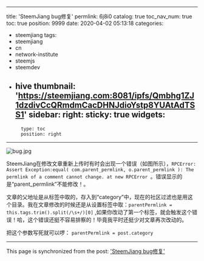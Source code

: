 
---
title: 'SteemJiang bug修复'
permlink: 6j8i0
catalog: true
toc_nav_num: true
toc: true
position: 9999
date: 2020-04-02 05:13:18
categories:
- steemjiang
tags:
- steemjiang
- cn
- network-institute
- steemjs
- steemdev
- hive
thumbnail: 'https://steemjiang.com:8081/ipfs/Qmbhg1ZJ1dzdivCcQRmdmCacDHNJdioYstp8YUAtAdTSS1'
sidebar:
    right:
        sticky: true
widgets:
    -
        type: toc
        position: right
---


![bug.jpg](https://steemjiang.com:8081/ipfs/Qmbhg1ZJ1dzdivCcQRmdmCacDHNJdioYstp8YUAtAdTSS1)

SteemJiang在修改文章重新上传时有时会出现一个错误（如图所示），`RPCError: Assert Exception:equal( com.parent_permlink, o.parent_permlink ): The permlink of a comment cannot change. at new RPCError `。错误显示的是“parent_permlink”不能修改！。

文章的父地址是从标签中取的，存入到“category”中，现在的社区过滤也是用这个目录。我在文章修改的时候还是从设置标签中取：`parentPermlink = this.tags.trim().split(/\s+/)[0]` ,如果你改动了第一个标签，就会触发这个错误！哈，这个错误还挺不容易排察的！毕竟我平时还挺少对文章再次改动的。

把这个参数写死就可以啰：
`parentPermlink = post.category`

- - -

This page is synchronized from the post: ['SteemJiang bug修复'](https://steemit.com/@lemooljiang/6j8i0)
